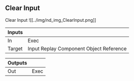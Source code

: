 ## Clear Input
Clear Input
![[../img/nd_img_ClearInput.png]]

|Inputs||
|--|--|
| In | Exec |
| Target | Input Replay Component Object Reference |

|Outputs||
|--|--|
| Out | Exec |
